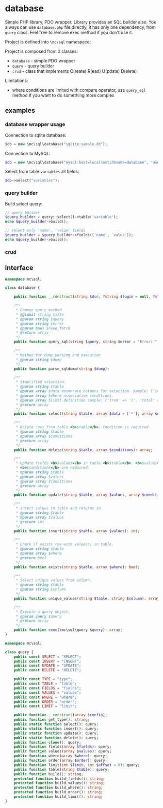 # database

Simple PHP library, PDO wrapper. Library provides an SQL builder also. You always can use 
`database.php` file directly, it has only one dependency, from `query` class. Feel free
to remove exec method if you don't use it.

Project is defined into `\mc\sql` namespace;

Project is composed from 3 classes:

 * `database` - simple PDO wrapper
 * `query` - query builder
 * `crud` - class that implements C(reate) R(ead) U(pdate) D(elete)
  
Limitations:
 * where conditions are limited with compare operator, use `query_sql` method if you want
   to do something more complex 

## examples

### database wrapper usage
Connection to sqlite database:
```php
$db = new \mc\sql\database("sqlite:sample.db");
```
Connection to MySQL:
```php
$db = new \mc\sql\database("mysql:host=localhost;dbname=database", "user", "password");
```
Select from table `variables` all fields:
```php
$db->select("variables");
```
### query builder

Build select query:

```php
// query builder
$query_builder = query::select()->table('variable');
echo $query_builder->build();

// select only 'name', 'value' fields
$query_builder = $query_builder->fields(['name', 'value']);
echo $query_builder->build();
```

### crud

## interface

```php
namespace mc\sql;

class database {

    public function __construct(string $dsn, ?string $login = null, ?string $password = null);

    /**
     * Common query method
     * @global string $site
     * @param string $query
     * @param string $error
     * @param bool $need_fetch
     * @return array
     */
    public function query_sql(string $query, string $error = "Error: ", bool $need_fetch = true): array;

    /**
     * Method for dump parsing and execution
     * @param string $dump
     */
    public function parse_sqldump(string $dump);

    /**
     * Simplified selection.
     * @param string $table
     * @param array $data enumerate columns for selection. Sample: ['id', 'name'].
     * @param array $where associative conditions.
     * @param array $limit definition sample: ['from' => '1', 'total' => '100'].
     * @return array
     */
    public function select(string $table, array $data = ['*'], array $where = [], array $limit = []): array;

    /**
     * Delete rows from table <b>$table</b>. Condition is required.
     * @param string $table
     * @param array $conditions
     * @return array
     */
    public function delete(string $table, array $conditions): array;

    /**
     * Update fields <b>$values</b> in table <b>$table</b>. <b>$values</b> and 
     * <b>$conditions</b> are required. 
     * @param string $table
     * @param array $values
     * @param array $conditions
     * @return array
     */
    public function update(string $table, array $values, array $conditions): array;

    /**
     * insert values in table and returns id.
     * @param string $table
     * @param array $values
     * @return int
     */
    public function insert(string $table, array $values): int;

    /**
     * Check if exists row with value(s) in table.
     * @param string $table
     * @param array $where
     * @return bool
     */
    public function exists(string $table, array $where): bool;

    /**
     * Select unique values from column.
     * @param string $table
     * @param string $column
     */
    public function unique_values(string $table, string $column): array;

    /**
     * Execute a query object.
     * @param query $query
     * @return array
     */
    public function exec(\mc\sql\query $query): array;
}

```

```php
namespace mc\sql;

class query {
    public const SELECT = "SELECT";
    public const INSERT = "INSERT";
    public const UPDATE = "UPDATE";
    public const DELETE = "DELETE";

    public const TYPE = "type";
    public const TABLE = "table";
    public const FIELDS = "fields";
    public const VALUES = "values";
    public const WHERE = "where";
    public const ORDER = "order";
    public const LIMIT = "limit";

    public function __construct(array $config);
    public function get_type(): string;
    public static function select(): query;
    public static function insert(): query;
    public static function update(): query;
    public static function delete(): query;
    public function clone(): query;
    public function fields(array $fields): query;
    public function values(array $values): query;
    public function where(array $where): query;
    public function order(array $order): query;
    public function limit(int $limit, int $offset = 0): query;
    public function table(string $table): query;
    public function build(): string;
    protected function build_fields(): string;
    protected function build_values(): string;
    protected function build_where(): string;
    protected function build_order(): string;
    protected function build_limit(): string;
}
```
